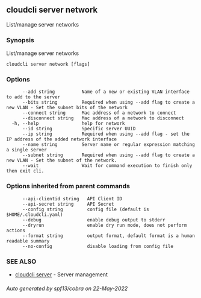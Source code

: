 ## cloudcli server network

List/manage server networks

### Synopsis

List/manage server networks

```
cloudcli server network [flags]
```

### Options

```
      --add string          Name of a new or existing VLAN interface to add to the server
      --bits string         Required when using --add flag to create a new VLAN - Set the subnet bits of the network
      --connect string      Mac address of a network to connect
      --disconnect string   Mac address of a network to disconnect
  -h, --help                help for network
      --id string           Specific server UUID
      --ip string           Required when using --add flag - set the IP address of the added network interface
      --name string         Server name or regular expression matching a single server
      --subnet string       Required when using --add flag to create a new VLAN - Set the subnet of the network.
      --wait                Wait for command execution to finish only then exit cli.
```

### Options inherited from parent commands

```
      --api-clientid string   API Client ID
      --api-secret string     API Secret
      --config string         config file (default is $HOME/.cloudcli.yaml)
      --debug                 enable debug output to stderr
      --dryrun                enable dry run mode, does not perform actions
      --format string         output format, default format is a human readable summary
      --no-config             disable loading from config file
```

### SEE ALSO

* [cloudcli server](cloudcli_server.md)	 - Server management

###### Auto generated by spf13/cobra on 22-May-2022
